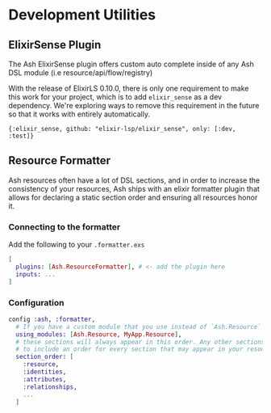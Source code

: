# Development Utilities

## ElixirSense Plugin

The Ash ElixirSense plugin offers custom auto complete inside of any Ash DSL module (i.e resource/api/flow/registry)

With the release of ElixirLS 0.10.0, there is only one requirement to make this work for your project, which is to add `elixir_sense`
as a dev dependency. We're exploring ways to remove this requirement in the future so that it works with entirely automatically.

`{:elixir_sense, github: "elixir-lsp/elixir_sense", only: [:dev, :test]}`

## Resource Formatter

Ash resources often have a lot of DSL sections, and in order to increase the consistency of your resources, Ash ships with an elixir formatter plugin that allows for declaring a static section order and ensuring all resources honor it.

### Connecting to the formatter

Add the following to your `.formatter.exs`

```elixir
[
  plugins: [Ash.ResourceFormatter], # <- add the plugin here
  inputs: ...
]
```

### Configuration

```elixir
config :ash, :formatter,
  # If you have a custom module that you use instead of `Ash.Resource` (a.k.a a "base resource"), you can configure it here.
  using_modules: [Ash.Resource, MyApp.Resource],
  # these sections will always appear in this order. Any other sections may still appear before/after/around them, so you typically want
  # to include an order for every section that may appear in your resources.
  section_order: [
    :resource,
    :identities,
    :attributes,
    :relationships,
    ...
  ]
```
